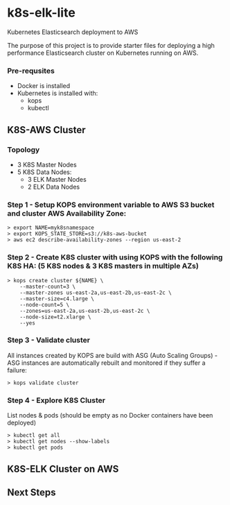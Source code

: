 # k8s-elk-lite
Kubernetes Elasticsearch deployment to AWS

The purpose of this project is to provide starter files for deploying a high performance Elasticsearch cluster on Kubernetes running on AWS. 

### Pre-requsites
+ Docker is installed
+ Kubernetes is installed with:
  + kops
  + kubectl

## K8S-AWS Cluster
### Topology
  + 3 K8S Master Nodes
  + 5 K8S Data Nodes:
    + 3 ELK Master Nodes
    + 2 ELK Data Nodes
    
### Step 1 - Setup KOPS environment variable to AWS S3 bucket and cluster AWS Availability Zone:
```
> export NAME=myk8snamespace
> export KOPS_STATE_STORE=s3://k8s-aws-bucket
> aws ec2 describe-availability-zones --region us-east-2
```
### Step 2 - Create K8S cluster with using KOPS with the following K8S HA: (5 K8S nodes & 3 K8S masters in multiple AZs)
```
> kops create cluster ${NAME} \
    --master-count=3 \
    --master-zones us-east-2a,us-east-2b,us-east-2c \
    --master-size=c4.large \
    --node-count=5 \
    --zones=us-east-2a,us-east-2b,us-east-2c \
    --node-size=t2.xlarge \
    --yes
```
### Step 3 - Validate cluster
All instances created by KOPS are build with ASG (Auto Scaling Groups) - ASG instances are automatically rebuilt and monitored if they suffer a failure:
```
> kops validate cluster
```
### Step 4 - Explore K8S Cluster
List nodes & pods (should be empty as no Docker containers have been deployed)
```
> kubectl get all
> kubectl get nodes --show-labels
> kubectl get pods
```


## K8S-ELK Cluster on AWS


## Next Steps
